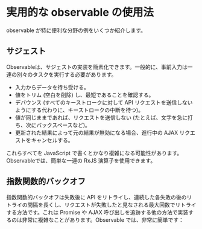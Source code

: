 # 実用的な observable の使用法

observable が特に便利な分野の例をいくつか紹介します。

## サジェスト

Observableは、サジェストの実装を簡素化できます。一般的に、事前入力は一連の別々のタスクを実行する必要があります。

* 入力からデータを待ち受ける。
* 値をトリム (空白を削除) し、最短であることを確認する。
* デバウンス (すべてのキーストロークに対して API リクエストを送信しないようにする代わりに、キーストロークの中断を待つ)。
* 値が同じままであれば、リクエストを送信しない (たとえば、文字を急に打ち、次にバックスペースなど)。
* 更新された結果によって元の結果が無効になる場合、進行中の AJAX リクエストをキャンセルする。

これらすべてを JavaScript で書くとかなり複雑になる可能性があります。Observableでは、簡単な一連の RxJS 演算子を使用できます。

<code-example path="practical-observable-usage/src/typeahead.ts" title="サジェスト"></code-example>

## 指数関数的バックオフ

指数関数的バックオフは失敗後に API をリトライし、連続した各失敗の後のリトライの間隔を長くし、リクエストが失敗したと見なされる最大回数でリトライする方法です。これは Promise や AJAX 呼び出しを追跡する他の方法で実装するのは非常に複雑なことがあります。Observable では、非常に簡単です：

<code-example path="practical-observable-usage/src/backoff.ts" title="指数関数的バックオフ"></code-example>
